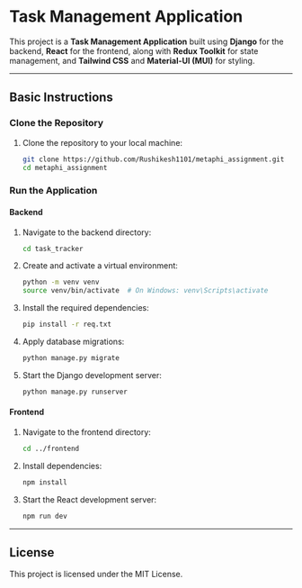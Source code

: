 # Task Management Application

This project is a **Task Management Application** built using **Django** for the backend, **React** for the frontend, along with **Redux Toolkit** for state management, and **Tailwind CSS** and **Material-UI (MUI)** for styling.

---

## Basic Instructions

### Clone the Repository
1. Clone the repository to your local machine:
   ```bash
   git clone https://github.com/Rushikesh1101/metaphi_assignment.git
   cd metaphi_assignment
   ```

### Run the Application

#### Backend
1. Navigate to the backend directory:
   ```bash
   cd task_tracker
   ```
2. Create and activate a virtual environment:
   ```bash
   python -m venv venv
   source venv/bin/activate  # On Windows: venv\Scripts\activate
   ```
3. Install the required dependencies:
   ```bash
   pip install -r req.txt
   ```
4. Apply database migrations:
   ```bash
   python manage.py migrate
   ```
5. Start the Django development server:
   ```bash
   python manage.py runserver
   ```

#### Frontend
1. Navigate to the frontend directory:
   ```bash
   cd ../frontend
   ```
2. Install dependencies:
   ```bash
   npm install
   ```
3. Start the React development server:
   ```bash
   npm run dev
   ```

---

## License
This project is licensed under the MIT License.

